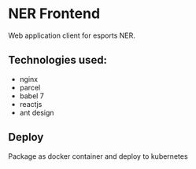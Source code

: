 # NER Frontend #

Web application client for esports NER.

## Technologies used: ##

- nginx
- parcel
- babel 7
- reactjs
- ant design

## Deploy ##
Package as docker container and deploy to kubernetes
